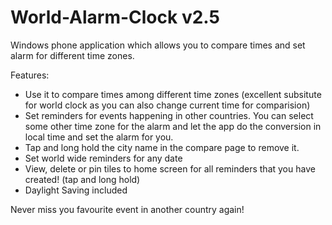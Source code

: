 World-Alarm-Clock v2.5
=================

Windows phone application which allows you to compare times and set alarm for different time zones.

Features:
- Use it to compare times among different time zones (excellent subsitute for world clock as you can also change current time for comparision)
- Set reminders for events happening in other countries. You can select some other time zone for the alarm and let the app do the conversion in local time and set the alarm for you.
- Tap and long hold the city name in the compare page to remove it.
- Set world wide reminders for any date
- View, delete or pin tiles to home screen for all reminders that you have created! (tap and long hold)
- Daylight Saving included


Never miss you favourite event in another country again!
